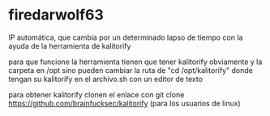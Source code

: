 # firedarwolf63
IP automática, que cambia por un determinado lapso de tiempo con la ayuda de la herramienta de kalitorify

para que funcione la herramienta tienen que tener kalitorify obviamente y la carpeta en /opt
sino pueden cambiar la ruta de "cd /opt/kalitorify" donde tengan su kalitorify en el archivo.sh con un editor de texto

para obtener kalitorify clonen el enlace con git clone https://github.com/brainfucksec/kalitorify (para los usuarios de linux)
